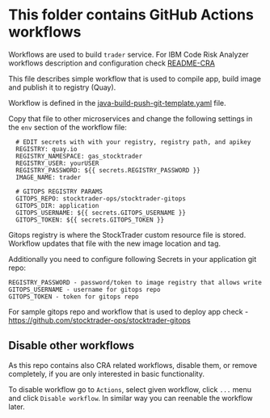 # This folder contains GitHub Actions workflows

Workflows are used to build `trader` service.
For IBM Code Risk Analyzer workflows description and configuration check [README-CRA](README-CRA.md)

This file describes simple workflow that is used to compile app, build image and publish it to registry (Quay).

Workflow is defined in the [java-build-push-git-template.yaml](java-build-push-git-template.yaml) file.

Copy that file to other microservices and change the following settings in the `env` section of the workflow file: 
```
  # EDIT secrets with with your registry, registry path, and apikey
  REGISTRY: quay.io
  REGISTRY_NAMESPACE: gas_stocktrader
  REGISTRY_USER: yourUSER
  REGISTRY_PASSWORD: ${{ secrets.REGISTRY_PASSWORD }}
  IMAGE_NAME: trader

  # GITOPS REGISTRY PARAMS
  GITOPS_REPO: stocktrader-ops/stocktrader-gitops
  GITOPS_DIR: application
  GITOPS_USERNAME: ${{ secrets.GITOPS_USERNAME }}
  GITOPS_TOKEN: ${{ secrets.GITOPS_TOKEN }}
  ```

Gitops registry is where the StockTrader custom resource file is stored.
Workflow updates that file with the new image location and tag.

Additionally you need to configure following Secrets in your application git repo:

```
REGISTRY_PASSWORD - password/token to image registry that allows write
GITOPS_USERNAME - username for gitops repo
GITOPS_TOKEN - token for gitops repo
```

For sample gitops repo and workflow that is used to deploy app check - https://github.com/stocktrader-ops/stocktrader-gitops

## Disable other workflows
As this repo contains also CRA related workflows, disable them, or remove completely, if you are only interested in basic functionality.

To disable workflow go to `Actions`, select given workflow, click `...` menu and click `Disable workflow`.
In similar way you can reenable the workflow later.